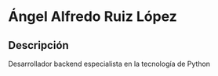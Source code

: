 # Ángel Alfredo Ruiz López

## Descripción

Desarrollador backend especialista en la tecnología de Python
